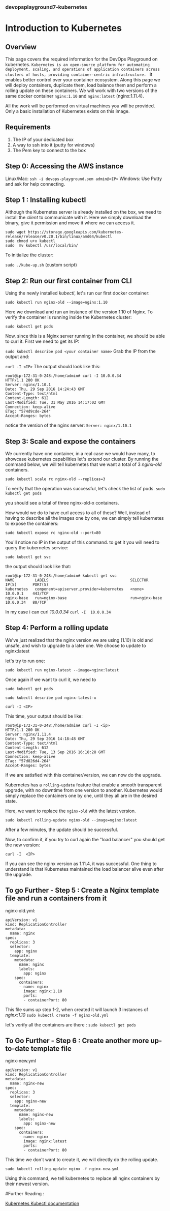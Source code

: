 ### devopsplayground7-kubernetes
# Introduction to Kubernetes

## Overview
This page covers the required information for the DevOps Playground on kubernetes.
`Kubernetes is an open-source platform for automating deployment, scaling, and operations of application containers across clusters of hosts, providing container-centric infrastructure. `
It enables better control over your container ecosystem. Along this page we will deploy containers, duplicate them, load balance them and perform a rolling update on these containers.  We will work with two versions of the same docker container `nginx:1.10` and `nginx:latest` (nginx:1.11.4). 

All the work will be performed on virtual machines you will be provided. Only a basic installation of Kubernetes exists on this image.

## Requirements

1. The IP of your dedicated box
2. A way to ssh into it (putty for windows) 
3. The Pem key to connect to the box

## Step 0: Accessing the AWS instance
Linux/Mac:
`ssh -i devops-playground.pem admin@<IP>`
Windows:
Use Putty and ask for help connecting.

## Step 1 : Installing **kubectl**

Although the Kubernetes server is already installed on the box, we need to install the _client_ to communicate with it.
Here we simply download the binary, give it permission and move it where we can access it.
```
sudo wget https://storage.googleapis.com/kubernetes-release/release/v0.20.1/bin/linux/amd64/kubectl
sudo chmod u+x kubectl
sudo  mv kubectl /usr/local/bin/
```

To initialize the cluster: 

`sudo ./kube-up.sh` 
(custom script)

## Step 2: Run our first container from CLI

Using the newly installed _kubectl_, let's run our first docker container: 

`sudo kubectl run nginx-old --image=nginx:1.10`

Here we download and run an instance of the version 1.10 of Nginx.
To verify the container is running inside the Kubernetes cluster: 

`sudo kubectl get pods`

Now, since this is a Nginx server running in the container, we should be able to curl it. 
First we need to get its IP: 

`sudo kubectl describe pod <your container name>`
Grab the IP from the output and:

`curl -I <IP>`
The output should look like this: 
```
root@ip-172-31-0-248:/home/admin# curl -I 10.0.0.34
HTTP/1.1 200 OK
Server: nginx/1.10.1
Date: Thu, 29 Sep 2016 14:24:43 GMT
Content-Type: text/html
Content-Length: 612
Last-Modified: Tue, 31 May 2016 14:17:02 GMT
Connection: keep-alive
ETag: "574d9cde-264"
Accept-Ranges: bytes
```

notice the version of the nginx server: `Server: nginx/1.10.1`

## Step 3: Scale and expose the containers

We currently have one container, in a real case we would have many, to showcase kubernetes capabilities let's extend our cluster. 
By running the command below, we will tell kubernetes that we want a total of 3 _nginx-old_ containers.

`sudo kubectl scale rc nginx-old --replicas=3`

To verify that the operation was successful, let's check the list of pods.
`sudo kubectl get pods`

you should see a total of three nginx-old-x containers.

How would we do to have curl access to all of these? 
Well, instead of having to describe all the images one by one, we can simply tell kubernetes to expose the containers:

`sudo kubectl expose rc nginx-old --port=80`

You'll notice no IP in the output of this command. 
to get it you will need to query the kubernetes service: 

`sudo kubectl get svc`

the output should look like that:

```
root@ip-172-31-0-248:/home/admin# kubectl get svc
NAME         LABELS                                    SELECTOR         IP(S)       PORT(S)
kubernetes   component=apiserver,provider=kubernetes   <none>           10.0.0.1    443/TCP
nginx-base   run=nginx-base                            run=nginx-base   10.0.0.34   80/TCP
```

In my case i can curl _10.0.0.34_ 
`curl -I  10.0.0.34`


## Step 4: Perform a rolling update

We've just realized that the nginx version we are using (1.10) is old and unsafe, and wish to upgrade to a later one. 
We choose to update to nginx:latest

let's try to run one: 

`sudo kubectl run nginx-latest --image=nginx:latest`

Once again if we want to curl it, we need to 

`sudo kubectl get pods`

`sudo kubectl describe pod nginx-latest-x`

`curl -I <IP>`

This time, your output should be like:
```
root@ip-172-31-0-248:/home/admin# curl -I <ip>
HTTP/1.1 200 OK
Server: nginx/1.11.4
Date: Thu, 29 Sep 2016 14:18:48 GMT
Content-Type: text/html
Content-Length: 612
Last-Modified: Tue, 13 Sep 2016 16:18:28 GMT
Connection: keep-alive
ETag: "57d826d4-264"
Accept-Ranges: bytes
```

If we are satisfied with this container/version, we can now do the upgrade.

Kubernetes has a `rolling-update` feature that enable a smooth transparent upgrade, with no downtime from one version to another. 
Kubernetes would simply replace the containers one by one, until they all are in the desired state.

Here, we want to replace the `nginx-old` with the latest version.

`sudo kubectl rolling-update nginx-old --image=nginx:latest`

After a few minutes, the update should be successful.

Now, to confirm it, if you try to curl again the "load balancer" you should get the new version:

`curl -I  <IP>`

If you can see the nginx version as 1.11.4, it was successful.
One thing to understand is that Kubernetes maintained the load balancer alive even after the upgrade.

## To go Further - Step 5 : Create a  Nginx  template file and run a containers from it
nginx-old.yml:
```
apiVersion: v1
kind: ReplicationController
metadata:
  name: nginx
spec:
  replicas: 3
  selector:
    app: nginx
  template:
    metadata:
      name: nginx
      labels:
        app: nginx
    spec:
      containers:
      - name: nginx
        image: nginx:1.10
        ports:
        - containerPort: 80
```

This file sums up step 1-2, when created it will launch 3 instances of _nginx:1.10_
`sudo kubectl create -f nginx-old.yml`

let's verify all the containers are there :
`sudo kubectl get pods`


## To Go Further - Step 6 : Create another more up-to-date template file
nginx-new.yml
```
apiVersion: v1
kind: ReplicationController
metadata:
  name: nginx-new
spec:
  replicas: 3
  selector:
    app: nginx-new
  template:
    metadata:
      name: nginx-new
      labels:
        app: nginx-new
    spec:
      containers:
      - name: nginx
        image: nginx:latest
        ports:
        - containerPort: 80
```

This time we don't want to create it, we will directly do the rolling update.

`sudo kubectl rolling-update nginx -f nginx-new.yml`

Using this command, we tell kubernetes to replace all nginx containers by their newest version.


#Further Reading :

[Kubernetes Kubectl documentation](http://kubernetes.io/docs/user-guide/kubectl/)

